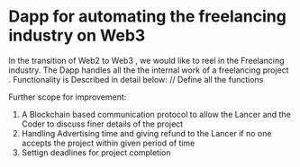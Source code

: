 # Dapp for automating the freelancing industry on Web3 
In the transition of Web2 to Web3 , we would like to reel in the Freelancing industry. The Dapp handles all the the internal work of a freelancing project . Functionality is Described in detail below:
// Define all the functions

Further scope for improvement:
1. A Blockchain based communication protocol to allow the Lancer and the Coder to discuss finer details of the project
2. Handling Advertising time and giving refund to the Lancer if no one accepts the project within given period of time
3. Settign deadlines for project completion

